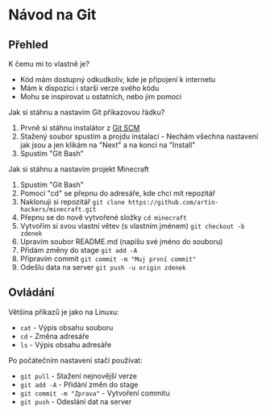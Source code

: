 # Návod na Git

## Přehled

K čemu mi to vlastně je?
* Kód mám dostupný odkudkoliv, kde je připojení k internetu
* Mám k dispozici i starší verze svého kódu
* Mohu se inspirovat u ostatních, nebo jim pomoci

Jak si stáhnu a nastavím Git příkazovou řádku?
1. Prvně si stáhnu instalátor z [Git SCM](https://git-scm.com/)
2. Stažený soubor spustím a projdu instalací - Nechám všechna nastavení jak jsou a jen klikám na "Next" a na konci na "Install"
3. Spustím "Git Bash"

Jak si stáhnu a nastavím projekt Minecraft
1. Spustím "Git Bash"
2. Pomocí "cd" se přepnu do adresáře, kde chci mít repozitář
3. Naklonuji si repozitář `git clone https://github.com/artin-hackers/minecraft.git`
4. Přepnu se do nově vytvořené složky `cd minecraft`
5. Vytvořím si svou vlastní větev (s vlastním jménem) `git checkout -b zdenek`
6. Upravím soubor README.md (napíšu své jméno do souboru)
7. Přidám změny do stage `git add -A`
8. Připravím commit `git commit -m "Muj první commit"`
9. Odešlu data na server `git push -u origin zdenek`

## Ovládání

Většina příkazů je jako na Linuxu:
* `cat` - Výpis obsahu souboru
* `cd` - Změna adresáře
* `ls` - Výpis obsahu adresáře

Po počátečním nastavení stačí používat:
* `git pull` - Stažení nejnovější verze
* `git add -A` - Přidání změn do stage
* `git commit -m "Zprava"` - Vytvoření commitu
* `git push` - Odeslání dat na server
